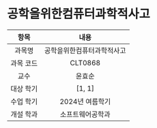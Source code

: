 # 공학을위한컴퓨터과학적사고
| 항목 | 내용 |
| :-: | :-: |
| 과목명 | 공학을위한컴퓨터과학적사고 |
| 과목 코드 | CLT0868 |
| 교수 | 윤효순 |
| 대상 학기 | [1, 1] |
| 수업 학기 | 2024년 여름학기 |
| 개설 학과 | 소프트웨어공학과 |
